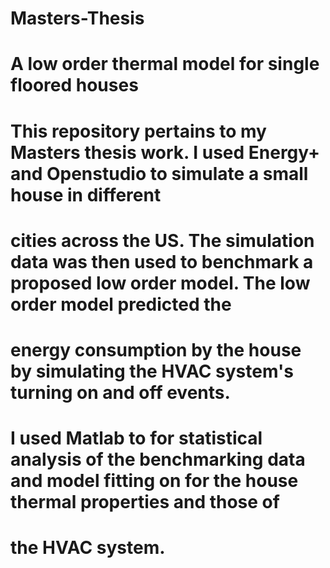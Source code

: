 # Masters-Thesis
# A low order thermal model for single floored houses
# This repository pertains to my Masters thesis work. I used Energy+ and Openstudio to simulate a small house in different
# cities across the US. The simulation data was then used to benchmark a proposed low order model. The low order model predicted the 
# energy consumption by the house by simulating the HVAC system's turning on and off events.
# I used Matlab to for statistical analysis of the benchmarking data and model fitting on for the house thermal properties and those of 
# the HVAC system.
